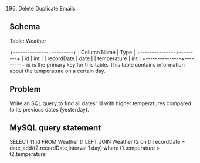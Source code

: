 196. Delete Duplicate Emails

## Schema

Table: Weather

+---------------+---------+
| Column Name   | Type    |
+---------------+---------+
| id            | int     |
| recordDate    | date    |
| temperature   | int     |
+---------------+---------+
id is the primary key for this table.
This table contains information about the temperature on a certain day.

## Problem
Write an SQL query to find all dates' Id with higher temperatures compared to its previous dates (yesterday).

## MySQL query statement

SELECT t1.id 
FROM Weather t1 
LEFT JOIN Weather t2
on t1.recordDate = date_add(t2.recordDate,interval 1 day) 
where t1.temperature > t2.temperature 